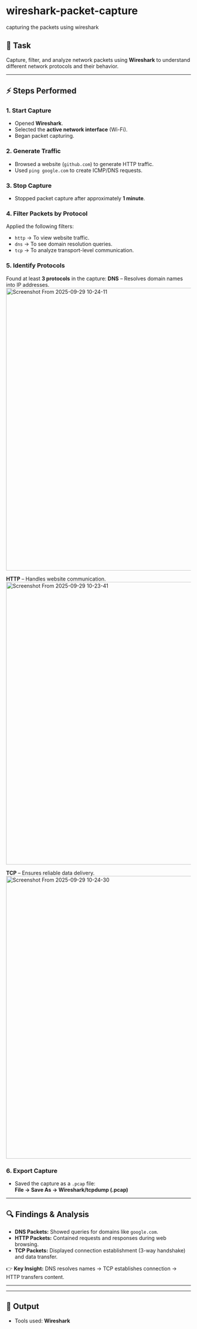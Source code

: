 # wireshark-packet-capture
capturing the packets using wireshark



## 📌 Task
Capture, filter, and analyze network packets using **Wireshark** to understand different network protocols and their behavior.

---

## ⚡ Steps Performed

### 1. Start Capture
- Opened **Wireshark**.
- Selected the **active network interface** (Wi-Fi).
- Began packet capturing.

### 2. Generate Traffic
- Browsed a website (`github.com`) to generate HTTP traffic.
- Used `ping google.com` to create ICMP/DNS requests.

### 3. Stop Capture
- Stopped packet capture after approximately **1 minute**.

### 4. Filter Packets by Protocol
Applied the following filters:
- `http` → To view website traffic.  
- `dns` → To see domain resolution queries.  
- `tcp` → To analyze transport-level communication.  

### 5. Identify Protocols
Found at least **3 protocols** in the capture:
 **DNS** – Resolves domain names into IP addresses.
   <img width="1366" height="768" alt="Screenshot From 2025-09-29 10-24-11" src="https://github.com/user-attachments/assets/bd624ffd-2f81-4204-aaf0-fbef7b530536" />

 **HTTP** – Handles website communication.
   <img width="1366" height="768" alt="Screenshot From 2025-09-29 10-23-41" src="https://github.com/user-attachments/assets/e0e21f13-56a9-4df8-9205-7d5e267e9e90" />
 
 **TCP** – Ensures reliable data delivery.
<img width="1366" height="768" alt="Screenshot From 2025-09-29 10-24-30" src="https://github.com/user-attachments/assets/58dcd43b-0516-4346-88f3-4bac78085bd0" />

### 6. Export Capture
- Saved the capture as a `.pcap` file:  
  **File → Save As → Wireshark/tcpdump (.pcap)**  

---

## 🔍 Findings & Analysis
- **DNS Packets:** Showed queries for domains like `google.com`.  
- **HTTP Packets:** Contained requests and responses during web browsing.  
- **TCP Packets:** Displayed connection establishment (3-way handshake) and data transfer.  

👉 **Key Insight:** DNS resolves names → TCP establishes connection → HTTP transfers content.

---



---

## 📂 Output

- Tools used: **Wireshark**  


